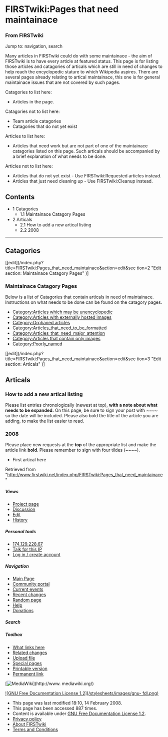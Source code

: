 
# FIRSTwiki:Pages that need maintainace

### From FIRSTwiki

Jump to: navigation, search

Many articles in FIRSTwiki could do with some maintainace - the aim of
FIRSTwiki is to have every article at featured status. This page is for
listing those articles and catagories of articals which are still in need of
changes to help reach the encyclopedic stature to which Wikipedia aspires.
There are several pages already relating to artical maintainace, this one is
for general maintainace issues that are not covered by such pages.

  
Catagories to list here:

  * Articles in the page. 

  
Catagories not to list here:

  * Team article catagories 
  * Catagories that do not yet exist 

  
Articles to list here:

  * Articles that need work but are not part of one of the maintainace catagories listed on this page. Such articals should be accompanied by a brief explanation of what needs to be done. 

Articles not to list here:

  * Articles that do not yet exist - Use FIRSTwiki:Requested articles instead. 
  * Articles that just need cleaning up - Use FIRSTwiki:Cleanup instead. 

  

## Contents

  * 1 Catagories
    * 1.1 Maintainace Catagory Pages
  * 2 Articals
    * 2.1 How to add a new artical listing
    * 2.2 2008  
---  
  

## Catagories

[[edit](/index.php?title=FIRSTwiki:Pages_that_need_maintainace&action=edit&sec
tion=2 "Edit section: Maintainace Catagory Pages" )]

### Maintainace Catagory Pages

Below is a list of Catagories that contain articals in need of maintainace.
Instructions on what needs to be done can be found on the catagory pages.

  * [Category:Articles which may be unencyclopedic](/index.php/Category:Articles_which_may_be_unencyclopedic "Category:Articles which may be unencyclopedic" )
  * [Category:Articles with externally hosted images](/index.php/Category:Articles_with_externally_hosted_images "Category:Articles with externally hosted images" )
  * [Category:Orphaned articles](/index.php/Category:Orphaned_articles "Category:Orphaned articles" )
  * [Category:Articles_that_need_to_be_formatted](/index.php/Category:Articles_that_need_to_be_formatted "Category:Articles that need to be formatted" )
  * [Category:Articles_that_need_major_attention](/index.php/Category:Articles_that_need_major_attention "Category:Articles that need major attention" )
  * [Category:Articles that contain only images](/index.php/Category:Articles_that_contain_only_images "Category:Articles that contain only images" )
  * [Category:Poorly_named](/index.php/Category:Poorly_named "Category:Poorly named" )

  

[[edit](/index.php?title=FIRSTwiki:Pages_that_need_maintainace&action=edit&sec
tion=3 "Edit section: Articals" )]

## Articals


### How to add a new artical listing

Please list entries chronologically (newest at top), **with a note about what
needs to be expanded.** On this page, be sure to sign your post with ~~~~ so
the date will be included. Please also bold the title of the article you are
adding, to make the list easier to read.

  


### 2008

Please place new requests at the **top** of the appropriate list and make the
article link **bold**. Please remember to sign with four tildes (~~~~).

  

  * First artical here 

Retrieved from
"<http://www.firstwiki.net/index.php/FIRSTwiki:Pages_that_need_maintainace>"

##### Views

  * [Project page](/index.php/FIRSTwiki:Pages_that_need_maintainace)
  * [Discussion](/index.php?title=FIRSTwiki_talk:Pages_that_need_maintainace&action=edit)
  * [Edit](/index.php?title=FIRSTwiki:Pages_that_need_maintainace&action=edit)
  * [History](/index.php?title=FIRSTwiki:Pages_that_need_maintainace&action=history)

##### Personal tools

  * [174.129.228.67](/index.php/User:174.129.228.67)
  * [Talk for this IP](/index.php/User_talk:174.129.228.67)
  * [Log in / create account](/index.php?title=Special:Userlogin&returnto=FIRSTwiki:Pages_that_need_maintainace)

[](/index.php/Main_Page "Main Page" )

##### Navigation

  * [Main Page](/index.php/Main_Page)
  * [Community portal](/index.php/FIRSTwiki:Community_portal)
  * [Current events](/index.php/Current_events)
  * [Recent changes](/index.php/Special:Recentchanges)
  * [Random page](/index.php/Special:Random)
  * [Help](/index.php/FIRSTwiki:Help)
  * [Donations](/index.php/FIRSTwiki:Site_support)

##### Search



##### Toolbox

  * [What links here](/index.php/Special:Whatlinkshere/FIRSTwiki:Pages_that_need_maintainace)
  * [Related changes](/index.php/Special:Recentchangeslinked/FIRSTwiki:Pages_that_need_maintainace)
  * [Upload file](/index.php/Special:Upload)
  * [Special pages](/index.php/Special:Specialpages)
  * [Printable version](/index.php?title=FIRSTwiki:Pages_that_need_maintainace&printable=yes)
  * [Permanent link](/index.php?title=FIRSTwiki:Pages_that_need_maintainace&oldid=65928)

[![MediaWiki](/skins/common/images/poweredby_mediawiki_88x31.png)](http://www.
mediawiki.org/)

[![GNU Free Documentation License 1.2](/stylesheets/images/gnu-
fdl.png)](http://www.gnu.org/copyleft/fdl.html)

  * This page was last modified 18:10, 14 February 2008.
  * This page has been accessed 887 times.
  * Content is available under [GNU Free Documentation License 1.2](http://www.gnu.org/copyleft/fdl.html "http://www.gnu.org/copyleft/fdl.html" ).
  * [Privacy policy](/index.php/FIRSTwiki:Privacy_policy "FIRSTwiki:Privacy policy" )
  * [About FIRSTwiki](/index.php/FIRSTwiki:About "FIRSTwiki:About" )
  * [Terms and Conditions](/index.php/FIRSTwiki:Terms_and_conditions "FIRSTwiki:Terms and conditions" )

